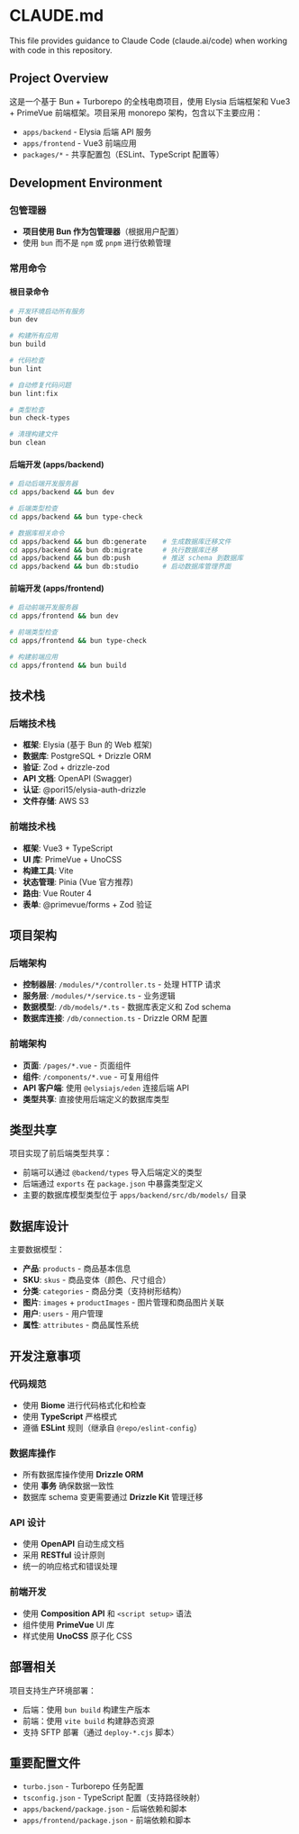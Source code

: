 # CLAUDE.md

This file provides guidance to Claude Code (claude.ai/code) when working with code in this repository.

## Project Overview

这是一个基于 Bun + Turborepo 的全栈电商项目，使用 Elysia 后端框架和 Vue3 + PrimeVue 前端框架。项目采用 monorepo 架构，包含以下主要应用：

- `apps/backend` - Elysia 后端 API 服务
- `apps/frontend` - Vue3 前端应用
- `packages/*` - 共享配置包（ESLint、TypeScript 配置等）

## Development Environment

### 包管理器
- **项目使用 Bun 作为包管理器**（根据用户配置）
- 使用 `bun` 而不是 `npm` 或 `pnpm` 进行依赖管理

### 常用命令

#### 根目录命令
```bash
# 开发环境启动所有服务
bun dev

# 构建所有应用
bun build

# 代码检查
bun lint

# 自动修复代码问题
bun lint:fix

# 类型检查
bun check-types

# 清理构建文件
bun clean
```

#### 后端开发 (apps/backend)
```bash
# 启动后端开发服务器
cd apps/backend && bun dev

# 后端类型检查
cd apps/backend && bun type-check

# 数据库相关命令
cd apps/backend && bun db:generate    # 生成数据库迁移文件
cd apps/backend && bun db:migrate     # 执行数据库迁移
cd apps/backend && bun db:push        # 推送 schema 到数据库
cd apps/backend && bun db:studio      # 启动数据库管理界面
```

#### 前端开发 (apps/frontend)
```bash
# 启动前端开发服务器
cd apps/frontend && bun dev

# 前端类型检查
cd apps/frontend && bun type-check

# 构建前端应用
cd apps/frontend && bun build
```

## 技术栈

### 后端技术栈
- **框架**: Elysia (基于 Bun 的 Web 框架)
- **数据库**: PostgreSQL + Drizzle ORM
- **验证**: Zod + drizzle-zod
- **API 文档**: OpenAPI (Swagger)
- **认证**: @pori15/elysia-auth-drizzle
- **文件存储**: AWS S3

### 前端技术栈
- **框架**: Vue3 + TypeScript
- **UI 库**: PrimeVue + UnoCSS
- **构建工具**: Vite
- **状态管理**: Pinia (Vue 官方推荐)
- **路由**: Vue Router 4
- **表单**: @primevue/forms + Zod 验证

## 项目架构

### 后端架构
- **控制器层**: `/modules/*/controller.ts` - 处理 HTTP 请求
- **服务层**: `/modules/*/service.ts` - 业务逻辑
- **数据模型**: `/db/models/*.ts` - 数据库表定义和 Zod schema
- **数据库连接**: `/db/connection.ts` - Drizzle ORM 配置

### 前端架构
- **页面**: `/pages/*.vue` - 页面组件
- **组件**: `/components/*.vue` - 可复用组件
- **API 客户端**: 使用 `@elysiajs/eden` 连接后端 API
- **类型共享**: 直接使用后端定义的数据库类型

## 类型共享

项目实现了前后端类型共享：
- 前端可以通过 `@backend/types` 导入后端定义的类型
- 后端通过 `exports` 在 `package.json` 中暴露类型定义
- 主要的数据库模型类型位于 `apps/backend/src/db/models/` 目录

## 数据库设计

主要数据模型：
- **产品**: `products` - 商品基本信息
- **SKU**: `skus` - 商品变体（颜色、尺寸组合）
- **分类**: `categories` - 商品分类（支持树形结构）
- **图片**: `images` + `productImages` - 图片管理和商品图片关联
- **用户**: `users` - 用户管理
- **属性**: `attributes` - 商品属性系统

## 开发注意事项

### 代码规范
- 使用 **Biome** 进行代码格式化和检查
- 使用 **TypeScript** 严格模式
- 遵循 **ESLint** 规则（继承自 `@repo/eslint-config`）

### 数据库操作
- 所有数据库操作使用 **Drizzle ORM**
- 使用 **事务** 确保数据一致性
- 数据库 schema 变更需要通过 **Drizzle Kit** 管理迁移

### API 设计
- 使用 **OpenAPI** 自动生成文档
- 采用 **RESTful** 设计原则
- 统一的响应格式和错误处理

### 前端开发
- 使用 **Composition API** 和 `<script setup>` 语法
- 组件使用 **PrimeVue** UI 库
- 样式使用 **UnoCSS** 原子化 CSS

## 部署相关

项目支持生产环境部署：
- 后端：使用 `bun build` 构建生产版本
- 前端：使用 `vite build` 构建静态资源
- 支持 SFTP 部署（通过 `deploy-*.cjs` 脚本）

## 重要配置文件

- `turbo.json` - Turborepo 任务配置
- `tsconfig.json` - TypeScript 配置（支持路径映射）
- `apps/backend/package.json` - 后端依赖和脚本
- `apps/frontend/package.json` - 前端依赖和脚本